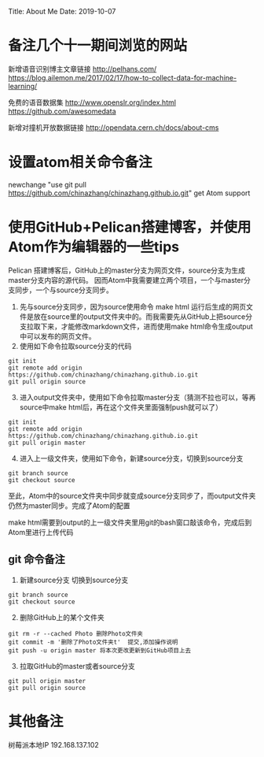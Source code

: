 Title: About Me
Date: 2019-10-07

# 备注几个十一期间浏览的网站

新增语音识别博主文章链接  http://pelhans.com/ https://blog.ailemon.me/2017/02/17/how-to-collect-data-for-machine-learning/  

免费的语音数据集  http://www.openslr.org/index.html   https://github.com/awesomedata

新增对撞机开放数据链接   http://opendata.cern.ch/docs/about-cms

# 设置atom相关命令备注

newchange "use git pull https://github.com/chinazhang/chinazhang.github.io.git" get Atom support

# 使用GitHub+Pelican搭建博客，并使用Atom作为编辑器的一些tips

Pelican 搭建博客后，GitHub上的master分支为网页文件，source分支为生成master分支内容的源代码。
因而Atom中我需要建立两个项目，一个与master分支同步，一个与source分支同步。

1. 先与source分支同步，因为source使用命令 make html 运行后生成的网页文件是放在source里的output文件夹中的。而我需要先从GitHub上把source分支拉取下来，才能修改markdown文件，进而使用make html命令生成output中可以发布的网页文件。
2. 使用如下命令拉取source分支的代码
```
git init
git remote add origin https://github.com/chinazhang/chinazhang.github.io.git
git pull origin source
```
3. 进入output文件夹中，使用如下命令拉取master分支（猜测不拉也可以，等再source中make html后，再在这个文件夹里面强制push就可以了）
```
git init
git remote add origin https://github.com/chinazhang/chinazhang.github.io.git
git pull origin master
```
4. 进入上一级文件夹，使用如下命令，新建source分支，切换到source分支
```
git branch source
git checkout source
```

至此，Atom中的source文件夹中同步就变成source分支同步了，而output文件夹仍然为master同步。完成了Atom的配置

make html需要到output的上一级文件夹里用git的bash窗口敲该命令，完成后到Atom里进行上传代码

## git 命令备注

1. 新建source分支 切换到source分支
```
git branch source
git checkout source
```
2. 删除GitHub上的某个文件夹
```
git rm -r --cached Photo 删除Photo文件夹
git commit -m '删除了Photo文件夹t'  提交,添加操作说明
git push -u origin master 将本次更改更新到GitHub项目上去
```
3. 拉取GitHub的master或者source分支
```
git pull origin master
git pull origin source
```

# 其他备注

树莓派本地IP 192.168.137.102
